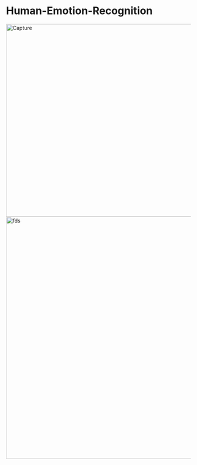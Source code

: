 # Human-Emotion-Recognition

<img width="524" alt="Capture" src="https://user-images.githubusercontent.com/43111492/160222684-ad27f38f-036f-40ff-9c32-ec92f0f34b35.PNG">
<img width="658" alt="fds" src="https://user-images.githubusercontent.com/43111492/160222750-489c1343-be06-46b4-bf5c-6b36999578d8.PNG">
